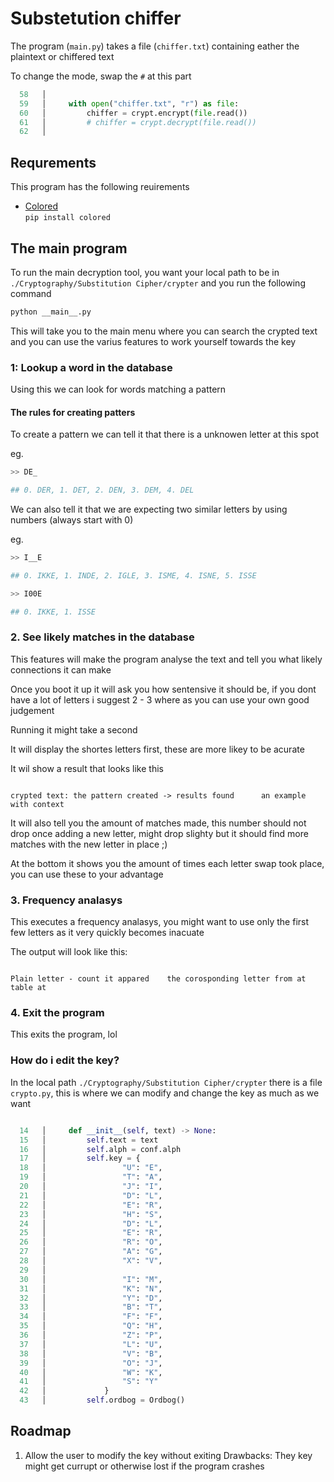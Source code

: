 # Substetution chiffer

The program (`main.py`) takes a file (`chiffer.txt`) containing eather the plaintext or chiffered text

To change the mode, swap the `#` at this part

```py
  58   │ 
  59   │     with open("chiffer.txt", "r") as file:
  60   │         chiffer = crypt.encrypt(file.read())
  61   │         # chiffer = crypt.decrypt(file.read())
  62   │
```

## Requrements

This program has the following reuirements

- [Colored](https://pypi.org/project/colored/)  
  `pip install colored`

## The main program

To run the main decryption tool, you want your local path to be in `./Cryptography/Substitution Cipher/crypter` and you run the following command

```bash
python __main__.py
```

This will take you to the main menu where you can search the crypted text and you can use the varius features to work yourself towards the key

### 1: Lookup a word in the database

Using this we can look for words matching a pattern

#### The rules for creating patters

To create a pattern we can tell it that there is a unknowen letter at this spot

eg.

```py
>> DE_

## 0. DER, 1. DET, 2. DEN, 3. DEM, 4. DEL
```

We can also tell it that we are expecting two similar letters by using numbers (always start with 0)

eg.

```py
>> I__E

## 0. IKKE, 1. INDE, 2. IGLE, 3. ISME, 4. ISNE, 5. ISSE

>> I00E

## 0. IKKE, 1. ISSE
```

### 2. See likely matches in the database

This features will make the program analyse the text and tell you what likely connections it can make

Once you boot it up it will ask you how sentensive it should be, if you dont have a lot of letters i suggest 2 - 3 where as you can use your own good judgement

Running it might take a second

It will display the shortes letters first, these are more likey to be acurate

It wil show a result that looks like this

```

crypted text: the pattern created -> results found      an example with context

```

It will also tell you the amount of matches made, this number should not drop once adding a new letter, might drop slighty but it should find more matches with the new letter in place ;)

At the bottom it shows you the amount of times each letter swap took place, you can use these to your advantage

### 3. Frequency analasys

This executes a frequency analasys, you might want to use only the first few letters as it very quickly becomes inacuate

The output will look like this:

```

Plain letter - count it appared    the corosponding letter from at table at 

```

### 4. Exit the program

This exits the program, lol

### How do i edit the key?

In the local path `./Cryptography/Substitution Cipher/crypter` there is a file `crypto.py`, this is where we can modify and change the key as much as we want


```py

  14   │     def __init__(self, text) -> None:
  15   │         self.text = text
  16   │         self.alph = conf.alph
  17   │         self.key = {
  18   │                 "U": "E",
  19   │                 "T": "A",
  20   │                 "J": "I",
  21   │                 "D": "L",
  22   │                 "E": "R",
  23   │                 "H": "S",
  24   │                 "D": "L",
  25   │                 "E": "R",
  26   │                 "R": "O",
  27   │                 "A": "G",
  28   │                 "X": "V",
  29   │ 
  30   │                 "I": "M",
  31   │                 "K": "N",
  32   │                 "Y": "D",
  33   │                 "B": "T",
  34   │                 "F": "F",
  35   │                 "Q": "H",
  36   │                 "Z": "P",
  37   │                 "L": "U",
  38   │                 "V": "B",
  39   │                 "O": "J",
  40   │                 "W": "K",
  41   │                 "S": "Y"
  42   │             }
  43   │         self.ordbog = Ordbog()

```

## Roadmap

1. Allow the user to modify the key without exiting
   Drawbacks: They key might get currupt or otherwise lost if the program crashes
